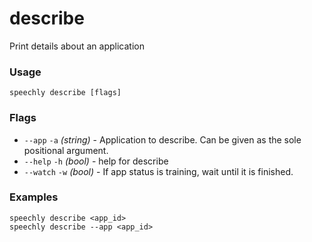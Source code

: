 # describe

Print details about an application

### Usage

```
speechly describe [flags]
```

### Flags

* `--app` `-a` _(string)_ - Application to describe. Can be given as the sole positional argument.
* `--help` `-h` _(bool)_ - help for describe
* `--watch` `-w` _(bool)_ - If app status is training, wait until it is finished.

### Examples

```
speechly describe <app_id>
speechly describe --app <app_id>
```
